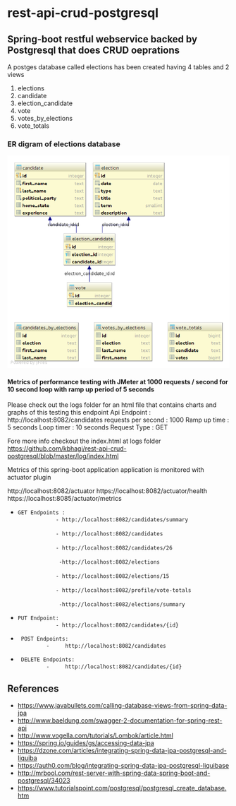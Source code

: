 # rest-api-crud-postgresql #

## Spring-boot restful webservice backed by Postgresql that does CRUD oeprations ##

A postges database called elections has been created having 4 tables and 2 views
1. elections
2. candidate
3. election_candidate
4. vote
5. votes_by_elections
6. vote_totals

### ER digram of elections database ###
![alt text](https://github.com/kbhagi/rest-api-crud-postgresql/blob/master/elections_database_diagram.png)


#### Metrics of performance testing with JMeter at 1000 requests / second for 10 second loop with ramp up period of 5 seconds ####

Please check out the logs folder for an html file that contains charts and graphs of this testing this endpoint
Api Endpoint : http://localhost:8082/candidates 
requests per second : 1000 
Ramp up time : 5 seconds
Loop timer : 10 seconds
Request Type : GET

Fore more info checkout the index.html at logs folder https://github.com/kbhagi/rest-api-crud-postgresql/blob/master/log/index.html

Metrics of this spring-boot application application is monitored with actuator plugin

http://localhost:8082/actuator
https://localhost:8082/actuator/health
https://localhost:8085/actuator/metrics

-     GET Endpoints : 
                  - http://localhost:8082/candidates/summary

                  - http://localhost:8082/candidates

                  - http://localhost:8082/candidates/26

                   -http://localhost:8082/elections

                  - http://localhost:8082/elections/15

                  - http://localhost:8082/profile/vote-totals

                   -http://localhost:8082/elections/summary

 -     PUT Endpoint:
                   - http://localhost:8082/candidates/{id}
                 
                 
-      POST Endpoints:
               -     http://localhost:8082/candidates   
               
-      DELETE Endpoints:
               -     http://localhost:8082/candidates/{id}        
               
               
               
 ## References

-   <https://www.javabullets.com/calling-database-views-from-spring-data-jpa>
-   <http://www.baeldung.com/swagger-2-documentation-for-spring-rest-api>
-   <http://www.vogella.com/tutorials/Lombok/article.html>
-   <https://spring.io/guides/gs/accessing-data-jpa>
-   <https://dzone.com/articles/integrating-spring-data-jpa-postgresql-and-liquiba>
-   <https://auth0.com/blog/integrating-spring-data-jpa-postgresql-liquibase>
-   <http://mrbool.com/rest-server-with-spring-data-spring-boot-and-postgresql/34023>
-   <https://www.tutorialspoint.com/postgresql/postgresql_create_database.htm>
                


                
                 


